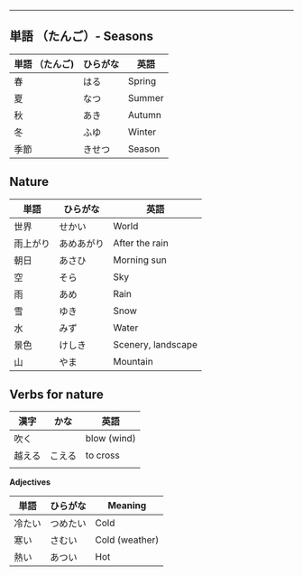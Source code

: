 
---

## **単語 （たんご）- Seasons**

| 単語 （たんご) | ひらがな | 英語 |
| ---- | ---- | ---- |
| 春 | はる | Spring |
| 夏 | なつ | Summer |
| 秋 | あき | Autumn |
| 冬 | ふゆ | Winter |
| 季節 | きせつ | Season |

## **Nature**

| 単語 | ひらがな | 英語 |
| ---- | ---- | ---- |
| 世界 | せかい | World |
| 雨上がり | あめあがり | After the rain |
| 朝日 | あさひ | Morning sun |
| 空 | そら | Sky |
| 雨 | あめ | Rain |
| 雪 | ゆき | Snow |
| 水 | みず | Water |
| 景色 | けしき | Scenery, landscape |
| 山 | やま | Mountain |

## **Verbs** for nature

| 漢字 | かな | 英語 |
| ---- | ---- | ---- |
| 吹く |  | blow (wind) |
| 越える | こえる | to cross |
|  |  |  |


**Adjectives**

| 単語 | ひらがな | Meaning | 
| --- | --- | --- |
| 冷たい | つめたい | Cold | 
| 寒い | さむい | Cold (weather) |
| 熱い | あつい | Hot |
